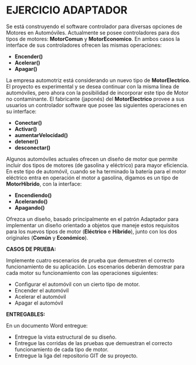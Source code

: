 # EJERCICIO ADAPTADOR

Se está construyendo el software controlador para diversas opciones de Motores en Automóviles. Actualmente se posee controladores para dos tipos de motores: **MotorComun** y **MotorEconomico**. En ambos casos la interface de sus controladores ofrecen las mismas operaciones:

- **Encender()**
- **Acelerar()**
- **Apagar()**

La empresa automotriz está considerando un nuevo tipo de **MotorElectrico**. El proyecto es experimental y se desea continuar con la misma línea de automóviles, pero ahora con la posibilidad de incorporar este tipo de Motor no contaminante. El fabricante (japonés) del **MotorElectrico** provee a sus usuarios un controlador software que posee las siguientes operaciones en su interface:

* **Conectar()**
* **Activar()**
* **aumentarVelocidad()**
* **detener()**
* **desconectar()**

Algunos automóviles actuales ofrecen un diseño de motor que permite incluir dos tipos de motores (de gasolina y eléctrico) para mayor eficiencia. En este tipo de automóvil, cuando se ha terminado la batería para el motor eléctrico entra en operación el motor a gasolina, digamos es un tipo de **MotorHíbrido**, con la interface:

* **Encendiendo()**
* **Acelerando()**
* **Apagando()**

Ofrezca un diseño, basado principalmente en el patrón Adaptador para implementar un diseño orientado a objetos que maneje estos requisitos para los nuevos tipos de motor (**Eléctrico** e **Híbrido**), junto con los dos originales (**Común** y **Económico**).

**CASOS DE PRUEBA:**

Implemente cuatro escenarios de prueba que demuestren el correcto funcionamiento de su aplicación. Los escenarios deberán demostrar para cada motor su funcionamiento con las operaciones siguientes:
* Configurar el automóvil con un cierto tipo de motor.
* Encender el automóvil
* Acelerar el automóvil
* Apagar el automóvil 

**ENTREGABLES:**

En un documento Word entregue:

* Entregue la vista estructural de su diseño.
* Entregue las corridas de las pruebas que demuestran el correcto funcionamiento de cada tipo de motor.
* Entregue la liga del repositorio GIT de su proyecto.


